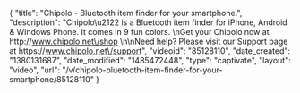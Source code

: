 {
    "title": "Chipolo - Bluetooth item finder for your smartphone.",
    "description": "Chipolo\u2122 is a Bluetooth item finder for iPhone, Android & Windows Phone. It comes in 9 fun colors. \nGet your Chipolo now at http:\/\/www.chipolo.net\/shop \n\nNeed help? Please visit our Support page at https:\/\/www.chipolo.net\/support",
    "videoid": "85128110",
    "date_created": "1380131687",
    "date_modified": "1485472448",
    "type": "captivate",
    "layout": "video",
    "url": "\/v\/chipolo-bluetooth-item-finder-for-your-smartphone\/85128110"
}